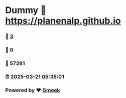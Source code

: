 # Dummy :link: https://planenalp.github.io 
### :page_facing_up: [3](https://planenalp.github.io/tag.html) 
### :speech_balloon: 0 
### :hibiscus: 57281 
### :alarm_clock: 2025-03-21 05:35:01 
### Powered by :heart: [Gmeek](https://github.com/Meekdai/Gmeek)
